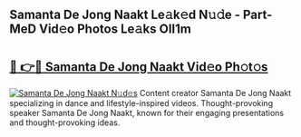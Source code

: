 ## Samanta De Jong Naakt Le𝚊k𝚎d N𝚞𝚍e - Part-MeD Vid𝚎o Photos Le𝚊ks OII1m

# <h2><a href="http://fb4ca15.evod.top/?m=Samanta+De+Jong+Naakt">🔗 👉🔴 Samanta De Jong Naakt Vid𝚎o Ph𝚘t𝚘s</a></h2>

[![Samanta De Jong Naakt N𝚞d𝚎s](https://i.imgur.com/8V9OHl7.gif)](http://fb4ca15.evod.top/?m=Samanta+De+Jong+Naakt)
Content creator Samanta De Jong Naakt specializing in dance and lifestyle-inspired videos. Thought-provoking speaker Samanta De Jong Naakt, known for their engaging presentations and thought-provoking ideas. 
